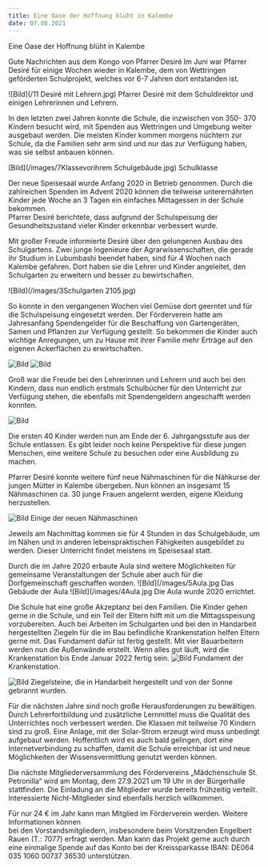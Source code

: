 ```yaml
---
title: Eine Oase der Hoffnung blüht in Kalembe
date: 07.08.2021
---
```

Eine Oase der Hoffnung blüht in Kalembe

Gute Nachrichten aus dem  Kongo von Pfarrer Desiré
Im Juni war Pfarrer Desiré für einige Wochen wieder in Kalembe, dem von Wettringen geförderten Schulprojekt, welches vor 6-7 Jahren dort entstanden ist.

![Bild](/11 Desiré mit Lehrern.jpg)
Pfarrer Desiré mit dem Schuldirektor und einigen Lehrerinnen und Lehrern.

<!-- more -->

In den letzten zwei Jahren konnte die Schule, die inzwischen von 350- 370 Kindern besucht wird, mit Spenden aus Wettringen und Umgebung  weiter ausgebaut werden. 
Die meisten Kinder kommen morgens nüchtern zur Schule, da die Familien sehr arm sind und nur das zur Verfügung haben, was sie selbst anbauen können.

[Bild](/images/7Klassevorihrem Schulgebäude.jpg)
Schulklasse

Der neue Speisesaal wurde Anfang 2020 in Betrieb genommen. Durch die zahlreichen Spenden im Advent 2020 können die teilweise unterernährten Kinder jede Woche an 
3 Tagen ein einfaches Mittagessen in der Schule bekommen.  
Pfarrer Desiré berichtete, dass aufgrund der Schulspeisung der Gesundheitszustand vieler Kinder erkennbar verbessert wurde. 

Mit großer Freude informierte Desirè über den gelungenen Ausbau des Schulgartens. 
Zwei junge Ingenieure der Agrarwissenschaften, die gerade ihr Studium in Lubumbashi beendet haben, sind für 4 Wochen nach Kalembe gefahren.
Dort haben sie die Lehrer und Kinder angeleitet, den Schulgarten zu erweitern und  besser zu bewirtschaften.

![Bild](/images/3Schulgarten 2105.jpg)

So konnte in den vergangenen Wochen viel Gemüse dort geerntet und für die Schulspeisung eingesetzt werden. 
Der Förderverein hatte am Jahresanfang Spendengelder für die Beschaffung von Gartengeräten, Samen und Pflanzen zur Verfügung gestellt. 
So bekommen die Kinder auch wichtige Anregungen, um zu Hause mit ihrer Familie mehr Erträge auf den eigenen Ackerflächen zu erwirtschaften.

![Bild](/images/2Schulgarten2105.jpg)
![Bild](/images/1Schulgarten2105.jpg)

Groß war die Freude bei den Lehrerinnen und Lehrern und auch bei den Kindern, dass nun endlich erstmals Schulbücher für den Unterricht zur Verfügung stehen,
die ebenfalls mit Spendengeldern  angeschafft werden konnten. 

![Bild](/images/12KinderlernenmdenneuenSchulbüchern.jpg)

Die ersten 40 Kinder werden nun am Ende der 6. Jahrgangsstufe aus der Schule entlassen. 
Es gibt leider noch keine Perspektive für diese jungen Menschen, eine weitere Schule zu besuchen oder eine Ausbildung zu machen. 

Pfarrer Desiré konnte weitere fünf neue Nähmaschinen für die Nähkurse der jungen Mütter in Kalembe übergeben. 
Nun können an insgesamt 15 Nähmaschinen ca. 30 junge Frauen angelernt werden, eigene Kleidung herzustellen.

![Bild](/images/9EinigederneuenNähmaschienen.jpg)
Einige der neuen Nähmaschinen

Jeweils am Nachmittag kommen sie für 4 Stunden in das Schulgebäude, um im Nähen und in anderen lebenspraktischen Fähigkeiten ausgebildet zu werden. 
Dieser Unterricht findet meistens im Speisesaal statt.

Durch die im Jahre 2020 erbaute Aula sind weitere Möglichkeiten für gemeinsame Veranstaltungen der Schule aber auch für die Dorfgemeinschaft geschaffen worden. 
![Bild](/images/5Aula.jpg
Das Gebäude der Aula
![Bild](/images/4Aula.jpg
Die Aula wurde 2020 errichtet.

Die Schule hat eine große Akzeptanz bei den Familien. Die Kinder gehen gerne in die Schule, und ein Teil der Eltern hilft mit um die Mittagsspeisung vorzubereiten. 
Auch bei Arbeiten im Schulgarten und bei den in Handarbeit hergestellten Ziegeln für die im Bau befindliche Krankenstation helfen Eltern gerne mit.
Das Fundament dafür ist fertig gestellt. Mit vier Bauarbeitern werden nun die Außenwände erstellt. Wenn alles gut läuft, wird die Krankenstation bis Ende Januar 2022 fertig sein.
![Bild](/images/6FundamentfürdieKrankenstation.jpg)
Fundament der Krankenstation.

![Bild](/images/10InHandarbeitfertiggestellteZiegel.jpg)
Ziegelsteine, die in Handarbeit hergestellt und von der Sonne gebrannt wurden.

Für die nächsten Jahre sind noch große Herausforderungen zu bewältigen. Durch Lehrerfortbildung und zusätzliche Lernmittel muss die Qualität des Unterrichtes noch verbessert werden. 
Die Klassen mit teilweise 70 Kindern sind zu groß. Eine Anlage, mit der Solar-Strom erzeugt wird muss unbedingt aufgebaut werden. 
Hoffentlich wird es auch bald gelingen, dort eine Internetverbindung zu schaffen, damit die Schule erreichbar ist und neue Möglichkeiten der Wissensvermittlung genutzt werden können.

Die nächste Mitgliederversammlung des Fördervereins „Mädchenschule St. Petronilla“ wird am Montag, dem 27.9.2021 um 19 Uhr in der Bürgerhalle stattfinden. 
Die Einladung an die Mitglieder wurde bereits frühzeitig verteilt. Interessierte Nicht-Mitglieder sind ebenfalls herzlich willkommen. 

Für nur 24 € im Jahr kann man Mitglied im Förderverein werden. Weitere Informationen können  
bei den Vorstandsmitgliedern, insbesondere beim Vorsitzenden Engelbert Rauen (T.: 7077) erfragt werden.
Man kann das Projekt gerne auch durch eine einmalige Spende auf das Konto bei der Kreissparkasse IBAN: DE064 035 1060 00737 36530 unterstützen.






